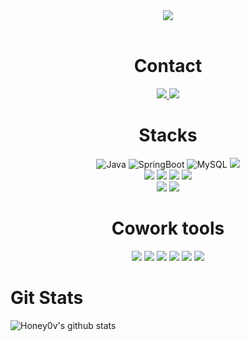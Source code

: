 <div align="center">
  <img src="https://capsule-render.vercel.app/api?type=soft&color=auto&height=150&section=header&text=Welcome%20my%20profile!&fontSize=60&animation=twinkling" />
</div>
</br>
<div align="center">
  <h1>Contact</h1>
    <a href="[https://www.instagram.com/6_o777/](https://www.instagram.com/heon.ey/)">
        <img src="https://img.shields.io/badge/Instagram-E4405F?style=flat-square&logo=Instagram&logoColor=white"> 
    </a>
    <a href="mailto:kdh10045098@gmail.com">
        <img src="https://img.shields.io/badge/Gmail-EA4335?style=flat-square&logo=Gmail&logoColor=white"> 
    </a>
  </br>
  <h1>Stacks</h1>
  <img alt="Java"src="https://img.shields.io/badge/java-007396?style=flat-square&logo=OpenJDK&logoColor=white">
  <img alt="SpringBoot" src="https://img.shields.io/badge/SpringBoot-6DB33F?style=flat-square&logo=SpringBoot&logoColor=white"/>
  <img alt="MySQL" src="https://img.shields.io/badge/MySQL-4479A1?style=flat-square&logo=MySQL&logoColor=white"/>
  <img src="https://img.shields.io/badge/Linux-FCC624?style=flat-square&logo=Linux&logoColor=white"/>
  </br>
  <img src="https://img.shields.io/badge/Python-3776AB?style=flat-square&logo=Python&logoColor=white"/>
  <img src="https://img.shields.io/badge/Amazon EC2-FF9900?style=flat-square&logo=Amazon EC2&logoColor=white"/>
  <img src="https://img.shields.io/badge/Amazon RDS-527FFF?style=flat-square&logo=Amazon RDS&logoColor=white"/>
  <img src="https://img.shields.io/badge/docker-%230db7ed.svg?style=flat-square&logo=docker&logoColor=white"> 
  </br>
  <img src="https://img.shields.io/badge/Android-3DDC84?style=flat-square&logo=Android&logoColor=white">
  <img src="https://img.shields.io/badge/Kotlin-7F52FF?style=flat-square&logo=Kotlin&logoColor=white">
</div>

<div align="center">
  <h1>Cowork tools</h1>
  <img src="https://img.shields.io/badge/Swagger-85EA2D?style=flat-square&logo=Swagger&logoColor=white"/>
  <img src="https://img.shields.io/badge/Notion-000000?style=flat-square&logo=Notion&logoColor=white"/>
  <img src="https://img.shields.io/badge/Discord-5865F2?style=flat-square&logo=Discord&logoColor=white"/>
  <img src="https://img.shields.io/badge/GitHub-181717?style=flat-square&logo=GitHub&logoColor=white"/>
  <img src="https://img.shields.io/badge/Slack-4A154B?style=flat-square&logo=Slack&logoColor=#4A154B"/>
  <img src="https://img.shields.io/badge/Postman-FF6C37?sytle=flat-square&logo=Postman&logoColor=white"/>
</div>

<h1>Git Stats</h1>

![Honey0v's github stats](https://github-readme-stats.vercel.app/api?username=Honey0v&show_icons=true)
